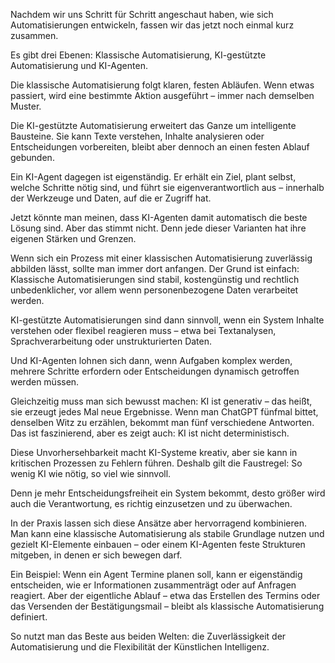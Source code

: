 Nachdem wir uns Schritt für Schritt angeschaut haben, wie sich Automatisierungen entwickeln, fassen wir das jetzt noch einmal kurz zusammen.

Es gibt drei Ebenen:
Klassische Automatisierung, KI-gestützte Automatisierung und KI-Agenten.

Die klassische Automatisierung folgt klaren, festen Abläufen.
Wenn etwas passiert, wird eine bestimmte Aktion ausgeführt – immer nach demselben Muster.

Die KI-gestützte Automatisierung erweitert das Ganze um intelligente Bausteine.
Sie kann Texte verstehen, Inhalte analysieren oder Entscheidungen vorbereiten, bleibt aber dennoch an einen festen Ablauf gebunden.

Ein KI-Agent dagegen ist eigenständig.
Er erhält ein Ziel, plant selbst, welche Schritte nötig sind, und führt sie eigenverantwortlich aus – innerhalb der Werkzeuge und Daten, auf die er Zugriff hat.

Jetzt könnte man meinen, dass KI-Agenten damit automatisch die beste Lösung sind.
Aber das stimmt nicht.
Denn jede dieser Varianten hat ihre eigenen Stärken und Grenzen.

Wenn sich ein Prozess mit einer klassischen Automatisierung zuverlässig abbilden lässt, sollte man immer dort anfangen.
Der Grund ist einfach:
Klassische Automatisierungen sind stabil, kostengünstig und rechtlich unbedenklicher, vor allem wenn personenbezogene Daten verarbeitet werden.

KI-gestützte Automatisierungen sind dann sinnvoll, wenn ein System Inhalte verstehen oder flexibel reagieren muss – etwa bei Textanalysen, Sprachverarbeitung oder unstrukturierten Daten.

Und KI-Agenten lohnen sich dann, wenn Aufgaben komplex werden, mehrere Schritte erfordern oder Entscheidungen dynamisch getroffen werden müssen.

Gleichzeitig muss man sich bewusst machen:
KI ist generativ – das heißt, sie erzeugt jedes Mal neue Ergebnisse.
Wenn man ChatGPT fünfmal bittet, denselben Witz zu erzählen, bekommt man fünf verschiedene Antworten.
Das ist faszinierend, aber es zeigt auch: KI ist nicht deterministisch.

Diese Unvorhersehbarkeit macht KI-Systeme kreativ, aber sie kann in kritischen Prozessen zu Fehlern führen.
Deshalb gilt die Faustregel:
So wenig KI wie nötig, so viel wie sinnvoll.

Denn je mehr Entscheidungsfreiheit ein System bekommt, desto größer wird auch die Verantwortung, es richtig einzusetzen und zu überwachen.

In der Praxis lassen sich diese Ansätze aber hervorragend kombinieren.
Man kann eine klassische Automatisierung als stabile Grundlage nutzen und gezielt KI-Elemente einbauen – oder einem KI-Agenten feste Strukturen mitgeben, in denen er sich bewegen darf.

Ein Beispiel:
Wenn ein Agent Termine planen soll, kann er eigenständig entscheiden, wie er Informationen zusammenträgt oder auf Anfragen reagiert.
Aber der eigentliche Ablauf – etwa das Erstellen des Termins oder das Versenden der Bestätigungsmail – bleibt als klassische Automatisierung definiert.

So nutzt man das Beste aus beiden Welten: die Zuverlässigkeit der Automatisierung und die Flexibilität der Künstlichen Intelligenz.

